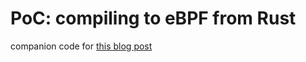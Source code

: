 # PoC: compiling to eBPF from Rust

companion code for [this blog post](http://unhandledexpression.com/general/rust/2018/02/02/poc-compiling-to-ebpf-from-rust.html)
